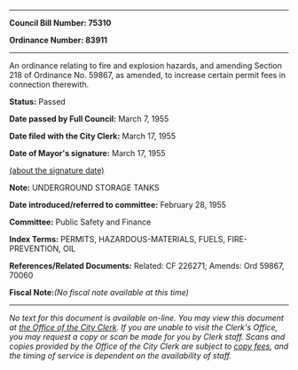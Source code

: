 

********

**Council Bill Number: 75310**
   
**Ordinance Number: 83911**
********

 An ordinance relating to fire and explosion hazards, and amending Section 218 of Ordinance No. 59867, as amended, to increase certain permit fees in connection therewith.

**Status:** Passed
   
**Date passed by Full Council:** March 7, 1955
   
**Date filed with the City Clerk:** March 17, 1955
   
**Date of Mayor's signature:** March 17, 1955
   
[(about the signature date)](/~public/approvaldate.htm)
   
   
**Note:** UNDERGROUND STORAGE TANKS

   
**Date introduced/referred to committee:** February 28, 1955
   
**Committee:** Public Safety and Finance
   
   
**Index Terms:** PERMITS, HAZARDOUS-MATERIALS, FUELS, FIRE-PREVENTION, OIL

**References/Related Documents:** Related: CF 226271; Amends: Ord 59867, 70060

**Fiscal Note:**_(No fiscal note available at this time)_
********

_No text for this document is available on-line. You may view this document at [the Office of the City Clerk](http://www.seattle.gov/leg/clerk/contactUs.htm). If you are unable to visit the Clerk's Office, you may request a copy or scan be made for you by Clerk staff. Scans and copies provided by the Office of the City Clerk are subject to [copy fees](http://clerk.seattle.gov/~public/clerkfees.htm), and the timing of service is dependent on the availability of staff._

